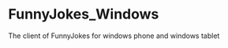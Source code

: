 FunnyJokes_Windows
==================

The client of FunnyJokes for windows phone and windows tablet
